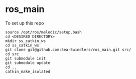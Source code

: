# ros_main

To set up this repo
```
source /opt/ros/melodic/setup.bash
cd <DESIRED DIRECTORY>
mkdir ss_catkin_ws
cd ss_catkin_ws
git clone git@github.com:Sea-Swindlers/ros_main.git src/
cd src
git submodule init
git submodule update
cd ..
catkin_make_isolated
```
